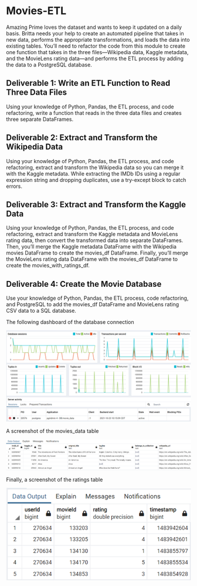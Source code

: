 # Movies-ETL

Amazing Prime loves the dataset and wants to keep it updated on a daily basis. Britta needs your help to create an automated pipeline that takes in new data, performs the appropriate transformations, and loads the data into existing tables. You’ll need to refactor the code from this module to create one function that takes in the three files—Wikipedia data, Kaggle metadata, and the MovieLens rating data—and performs the ETL process by adding the data to a PostgreSQL database.

## Deliverable 1: Write an ETL Function to Read Three Data Files

Using your knowledge of Python, Pandas, the ETL process, and code refactoring, write a function that reads in the three data files and creates three separate DataFrames.

## Deliverable 2: Extract and Transform the Wikipedia Data

Using your knowledge of Python, Pandas, the ETL process, and code refactoring, extract and transform the Wikipedia data so you can merge it with the Kaggle metadata. While extracting the IMDb IDs using a regular expression string and dropping duplicates, use a try-except block to catch errors.

## Deliverable 3: Extract and Transform the Kaggle Data

Using your knowledge of Python, Pandas, the ETL process, and code refactoring, extract and transform the Kaggle metadata and MovieLens rating data, then convert the transformed data into separate DataFrames. Then, you’ll merge the Kaggle metadata DataFrame with the Wikipedia movies DataFrame to create the movies_df DataFrame. Finally, you’ll merge the MovieLens rating data DataFrame with the movies_df DataFrame to create the movies_with_ratings_df.

## Deliverable 4: Create the Movie Database 

Use your knowledge of Python, Pandas, the ETL process, code refactoring, and PostgreSQL to add the movies_df DataFrame and MovieLens rating CSV data to a SQL database.

The following dashboard of the database connection 

![image](images/01_dashboard.png)

A screenshot of the movies_data table

![image](images/02_movies_data.png)

Finally, a screenshot of the ratings table

![image](images/03_ratings.png)
